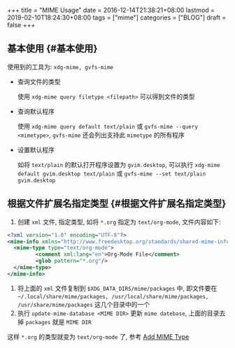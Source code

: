 +++
title = "MIME Usage"
date = 2016-12-14T21:38:21+08:00
lastmod = 2019-02-10T18:24:30+08:00
tags = ["mime"]
categories = ["BLOG"]
draft = false
+++

## 基本使用 {#基本使用}

使用到的工具为: `xdg-mime, gvfs-mime`

-   查询文件的类型

    使用 `xdg-mime query filetype <filepath>` 可以得到文件的类型

-   查询默认程序

    使用 `xdg-mime query default text/plain` 或 `gvfs-mime --query <mimetype>`, `gvfs-mime` 还会列出支持此 `mimetype` 的所有程序

-   设置默认程序

    如将 `text/plain` 的默认打开程序设置为 `gvim.desktop`, 可以执行 `xdg-mime default gvim.desktop text/plain` 或 `gvfs-mime --set text/plain gvim.desktop`


## 根据文件扩展名指定类型 {#根据文件扩展名指定类型}

1.  创建 `xml` 文件, 指定类型, 如将 `*.org` 指定为 `text/org-mode`, 文件内容如下:

```xml
<?xml version="1.0" encoding="UTF-8"?>
<mime-info xmlns="http://www.freedesktop.org/standards/shared-mime-info">
  <mime-type type="text/org-mode">
         <comment xml:lang="en">Org-Mode File</comment>
         <glob pattern="*.org"/>
  </mime-type>
</mime-info>
```

1.  将上面的 `xml` 文件复制到 `$XDG_DATA_DIRS/mime/packages` 中, 即文件要在 `~/.local/share/mime/packages, /usr/local/share/mime/packages, /usr/share/mime/packages` 这几个目录中的一个
2.  执行 `update-mime-database <MIME DIR>` 更新 `mime datebase`, 上面的目录去掉 `packages` 就是 `MIME DIR`

这样 `*.org` 的类型就变为 `text/org-mode` 了, 参考 [Add MIME Type](https://freedesktop.org/wiki/Specifications/AddingMIMETutor/)
